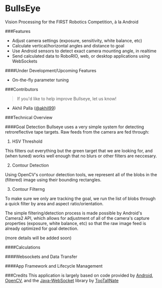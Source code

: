 # BullsEye
Vision Processing for the FIRST Robotics Competition, à la Android

###Features
- Adjust camera settings (exposure, sensitivity, white balance, etc)
- Calculate vertical/horizontal angles and distance to goal
- Use Android sensors to detect exact camera mounting angle, in realtime
- Send calculated data to RoboRIO, web, or desktop applications using WebSockets

####Under Development/Upcoming Features
- On-the-fly parameter tuning

###Contributors
> If you'd like to help improve Bullseye, let us know!

- Akhil Palla ([@akhil99](http://www.github.com/akhil99))

###Technical Overview

####Goal Detection
Bullseye uses a very simple system for detecting retroreflective tape targets. Raw feeds from the camera are fed through:

1. HSV Threshold

  This filters out everything but the green target that we are looking for, and (when tuned) works well enough that no blurs or other filters are neccesary.

2. Contour Detection

  Using OpenCV's contour detection tools, we represent all of the blobs in the (filtered) image using their bounding rectangles.

3. Contour Filterng

  To make sure we only are tracking the goal, we run the list of blobs through a quick filter by area and aspect ratio/orientation.
  
The simple filtering/detection process is made possible by Android's Camera2 API, which allows for adjustment of all of the camera's
capture properties (exposure, white balance, etc) so that the raw image feed is already optimized for goal detection.

(more details will be added soon)

####Calculations

####Websockets and Data Transfer

####App Framework and Lifecycle Management


###Credits
This application is largely based on code provided by [Android](http://developer.android.com), [OpenCV](http://opencv.org/), and the [Java-WebSocket](https://github.com/TooTallNate/Java-WebSocket) library by [TooTallNate](https://github.com/TooTallNate)
